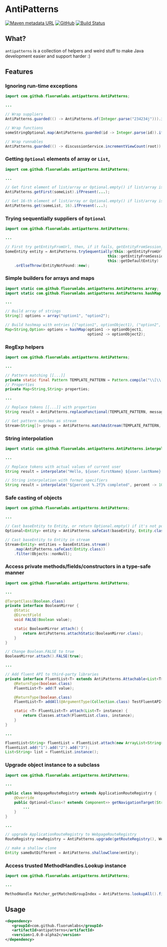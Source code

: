 # AntiPatterns


[![Maven metadata URL](https://img.shields.io/maven-metadata/v/http/oss.sonatype.org/content/groups/public/com/github/fluorumlabs/antipatterns/maven-metadata.xml.svg)](https://oss.sonatype.org/content/groups/public/com/github/fluorumlabs/antipatterns/) 
[![GitHub](https://img.shields.io/github/license/fluorumlabs/antipatterns.svg)](https://github.com/fluorumlabs/antipatterns/blob/master/LICENSE)
 [![Build Status](https://travis-ci.com/fluorumlabs/antipatterns.svg?branch=master)](https://travis-ci.com/fluorumlabs/antipatterns) 

## What?

`antipatterns` is a collection of helpers and weird stuff to make Java development easier and support harder :)

## Features

### Ignoring run-time exceptions

```java
import com.github.fluorumlabs.antipatterns.AntiPatterns;

...

// Wrap suppliers
AntiPatterns.guarded(() -> AntiPatterns.of(Integer.parse("234234j"))).ifPresent(...);

// Wrap functions
someStringOptional.map(AntiPatterns.guarded(id -> Integer.parse(id)).ifPresent(...);

// Wrap runnables
AntiPatterns.guarded(() -> discussionService.incrementViewCount(root));
```

### Getting `Optional` elements of array or `List`, 

```java
import com.github.fluorumlabs.antipatterns.AntiPatterns;

...

// Get first element of list/array or Optional.empty() if list/array is null or empty
AntiPatterns.getFirst(someList).ifPresent(...);

// Get 16-th element of list/array or Optional.empty() if list/array is null or has less then 17 elements
AntiPatterns.get(someList, 16).ifPresent(...);
```

### Trying sequentially suppliers of `Optional`

```java
import com.github.fluorumlabs.antipatterns.AntiPatterns;

...

// First try getEntityFromUrl, then, if it fails, getEntityFromSession, otherwise obtain default entity
SomeEntity entity = AntiPatterns.trySequentially(this::getEntityFromUrl, 
                                              this::getEntityFromSession, 
                                              this::getDefaultEntity)
    .orElseThrow(EntityNotFound::new);
```

### Simple builders for arrays and maps

```java
import static com.github.fluorumlabs.antipatterns.AntiPatterns.array;
import static com.github.fluorumlabs.antipatterns.AntiPatterns.hashMap;

...

// Build array of strings
String[] options = array("option1", "option2");

// Build hashmap with entries [("option1", optionObject1), ("option2", optionObject2)]
Map<String,Option> options = hashMap(option1 -> optionObject1, 
                                     option2 -> optionObject2);
```

### RegExp helpers

```java
import com.github.fluorumlabs.antipatterns.AntiPatterns;

...

// Pattern matching [[...]]
private static final Pattern TEMPLATE_PATTERN = Pattern.compile("\\[\\[([^\\]]+)\\]\\]");
// Properties
private Map<String,String> properties;

...

// Replace tokens [[...]] with properties
String result = AntiPatterns.replaceFunctional(TEMPLATE_PATTERN, message, groups -> properties.get(groups[1]));

// Get pattern matches as stream
Stream<String[]> groups = AntiPatterns.matchAsStream(TEMPLATE_PATTERN, message);
```

### String interpolation

```java
import static com.github.fluorumlabs.antipatterns.AntiPatterns.interpolate;

...

// Replace tokens with actual values of current user
String result = interpolate("Hello, ${user.firstName} ${user.lastName}!", user -> getCurrentUser());

// String interpolation with format specifiers
String result = interpolate("${percent %.2f}% completed", percent -> 100*progressValue);
``` 

### Safe casting of objects

```java
import com.github.fluorumlabs.antipatterns.AntiPatterns;

...

// Cast baseEntity to Entity, or return Optional.empty() if it's not possible
Optional<Entity> entity = AntiPatterns.safeCast(baseEntity, Entity.class);

// Cast baseEntity to Entity in stream
Stream<Entity> entities = baseEntities.stream()
    .map(AntiPatterns.safeCast(Entity.class))
    .filter(Objects::nonNull);
```

### Access private methods/fields/constructors in a type-safe manner

```java
import com.github.fluorumlabs.antipatterns.AntiPatterns;

...

@TargetClass(Boolean.class)
private interface BooleanMirror {
    @Static
    @DirectField
    void FALSE(Boolean value);

    static BooleanMirror attach() {
        return AntiPatterns.attachStatic(BooleanMirror.class);
    }
}

// Change Boolean.FALSE to true
BooleanMirror.attach().FALSE(true);

...

// Add fluent API to third-party libraries
private interface FluentList<T> extends AntiPatterns.Attachable<List<T>> {
    @ReturnType(boolean.class)
    FluentList<T> add(T value);

    @ReturnType(boolean.class)
    FluentList<T> addAll(@ArgumentType(Collection.class) TestFluentAPI<T> other);

    static <T> FluentList<T> attach(List<T> instance) {
        return Classes.attach(FluentList.class, instance);
    }
}

...

FluentList<String> fluentList = FluentList.attach(new ArrayList<String>());
fluentList.add("1").add("2").add("3");
List<String> list = fluentList.instance();
```

### Upgrade object instance to a subclass

```java
import com.github.fluorumlabs.antipatterns.AntiPatterns;

...

public class WebpageRouteRegistry extends ApplicationRouteRegistry {
    @Override
    public Optional<Class<? extends Component>> getNavigationTarget(String pathString, List<String> segments) {
        ...
    }
}

...

// upgrade ApplicationRouteRegistry to WebpageRouteRegistry
RouteRegistry newRegistry = AntiPatterns.upgrade(getRouteRegistry(), WebpageRouteRegistry.class);

// make a shallow clone
Entity sameButDifferent = AntiPatterns.shallowClone(entity);
```

### Access trusted MethodHandles.Lookup instance

```java
import com.github.fluorumlabs.antipatterns.AntiPatterns;

...

MethodHandle Matcher_getMatchedGroupIndex = AntiPatterns.lookupAll().findVirtual(Matcher.class, "getMatchedGroupIndex", MethodType.methodType(int.class, String.class));
```

## Usage

```xml
<dependency>
   <groupId>com.github.fluorumlabs</groupId>
   <artifactId>antipatterns</artifactId>
   <version>1.0.0-alpha2</version>
</dependency>
```
